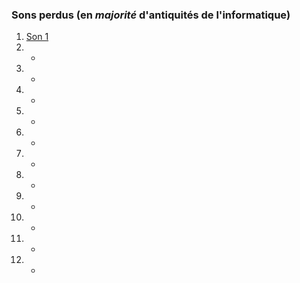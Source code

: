 ### Sons perdus (en _majorité_ d'antiquités de l'informatique) 
1. [Son 1](./sons/1.mp3)
2. -
3. -
4. -
5. -
6. -
7. -
8. -
9. -
10. -
11. -
12. -
